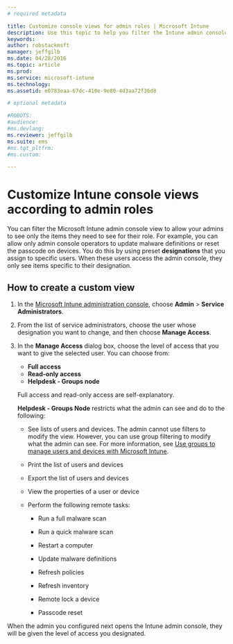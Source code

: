 ```yaml
---
# required metadata

title: Customize console views for admin roles | Microsoft Intune
description: Use this topic to help you filter the Intune admin console view to allow your admins to see only the items they need for their role.
keywords:
author: robstackmsft
manager: jeffgilb
ms.date: 04/28/2016
ms.topic: article
ms.prod:
ms.service: microsoft-intune
ms.technology:
ms.assetid: e0783eaa-67dc-410e-9e80-4d3aa72f36d8

# optional metadata

#ROBOTS:
#audience:
#ms.devlang:
ms.reviewer: jeffgilb
ms.suite: ems
#ms.tgt_pltfrm:
#ms.custom:

---
```


# Customize Intune console views according to admin roles
You can filter the Microsoft Intune admin console view to allow your admins to see only the items they need to see for their role. For example, you can allow only admin console operators to update malware definitions or reset the passcode on devices. You do this by using preset **designations** that you assign to specific users. When these users access the admin console, they only see items specific to their designation.

## How to create a custom view

1.  In the [Microsoft Intune administration console](https://manage.microsoft.com), choose **Admin** &gt; **Service Administrators**.

2.  From the list of service administrators, choose the user whose designation you want to change, and then choose **Manage Access**.

3.  In the **Manage Access** dialog box, choose the level of access that you want to give the selected user. You can choose from:

    -   **Full access**
    -   **Read-only access**
    -   **Helpdesk - Groups node**

    Full access and read-only access are self-explanatory. <!--- **Helpdesk - Groups Node** allows users to choose from one of the following designations that provide custom levels of access to the [!INCLUDE[wit_nextref](../includes/wit_nextref_md.md)] admin console:--->

    **Helpdesk - Groups Node** restricts what the admin can see and do to the following:

    -   See lists of users and devices. The admin cannot use filters to modify the view. However, you can use group filtering to modify what the admin can see. For more information, see [Use groups to manage users and devices with Microsoft Intune](use-groups-to-manage-users-and-devices-with-microsoft-intune.md).

    -   Print the list of users and devices

    -   Export the list of users and devices

    -   View the properties of a user or device

    -   Perform the following remote tasks:

        -   Run a full malware scan

        -   Run a quick malware scan

        -   Restart a computer

        -   Update malware definitions

        -   Refresh policies

        -   Refresh inventory

        -   Remote lock a device

        -   Passcode reset

When the admin you configured next opens the Intune admin console, they will be given the level of access you designated.
